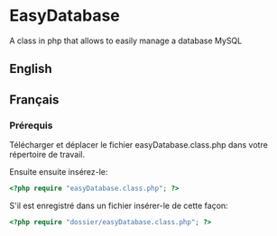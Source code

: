 # EasyDatabase
A class in php that allows to easily manage a database MySQL

## English

## Français

### Prérequis

Télécharger et déplacer le fichier easyDatabase.class.php dans votre répertoire de travail.

Ensuite ensuite insérez-le:
```php
<?php require "easyDatabase.class.php"; ?>
```

S'il est enregistré dans un fichier insérer-le de cette façon:
```php
<?php require "dossier/easyDatabase.class.php"; ?>
```
